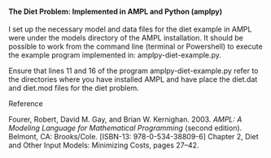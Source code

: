 #### The Diet Problem: Implemented in AMPL and Python (amplpy)

I set up the necessary model and data files for the diet example in AMPL were under the models directory of the AMPL installation. It should be possible to work from the command line (terminal or Powershell) to execute the example program implemented in: amplpy-diet-example.py. 

Ensure that lines 11 and 16 of the program amplpy-diet-example.py refer to the directories where you have installed AMPL and have place the diet.dat and diet.mod files for the diet problem.

Reference

Fourer, Robert, David M. Gay, and Brian W. Kernighan. 2003. *AMPL: A Modeling Language for Mathematical Programming* (second edition). Belmont, CA: Brooks/Cole. [ISBN-13: 978-0-534-38809-6] Chapter 2, Diet and Other Input Models: Minimizing Costs, pages 27–42.